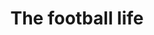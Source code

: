 ---
pid: llp553
title: The football life
location_transcription: Fentonville
coordinates: "[-75.125832351259, 40.02150934955]"
zipcode: 
gen_neighborhood: 
neighborhood: 
outside_phl: 
age: 
age_range: 
instagram: 
image_file_name: llp_553.jpg
proposal_transcription: Giant football field - the football life
topic: Sports
topic_summary: '0'
type: Mural,Playground
keywords_other: 
credit: Trent Gillard
image_labels: 
twitter: 
facebook: 
permalink: "/monuments/llp553/"
layout: item-page
---